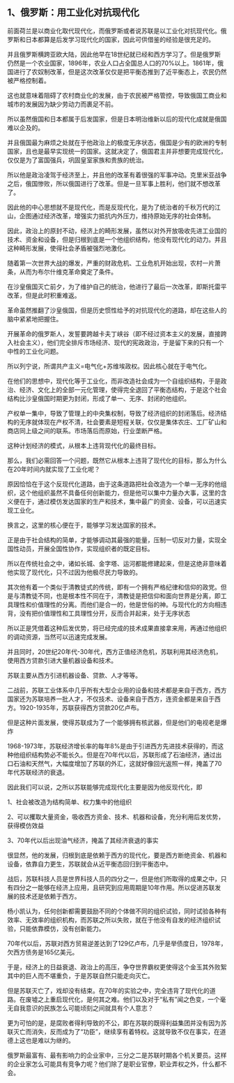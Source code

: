<h2>1、俄罗斯：用工业化对抗现代化</h2><p>前面荷兰是以商业化取代现代化，而俄罗斯或者说苏联是以工业化对抗现代化。俄罗斯和日本都算是后发学习现代化的国家，因此可供借鉴的经验是很充足的。</p><p>并且俄罗斯横跨亚欧大陆，因此他早在18世纪就已经和西方学习了。但是俄罗斯仍然是一个农业国家，1896年，农业人口占全国总人口的70%以上。1861年，俄国进行了农奴制改革，但是这次改革仅仅是把平衡态推到了近平衡态上，农民仍然被严格控制着。</p><p>这也就意味着阻碍了农村商业化的发展，由于农民被严格管控，导致俄国工商业和城市的发展因为缺少劳动力而裹足不前。</p><p>所以虽然俄国和日本都属于后发国家，但是日本明治维新以后的现代化成就是俄国难以企及的。</p><p>并且俄国最为麻烦之处就在于他政治上的极度无序状态，俄国是少有的欧洲的专制国家，且也是最早实现统一的国家。这就决定了，俄国君主并非想要完成现代化，仅仅是为了富国强兵，巩固皇室家族和贵族的统治。</p><p>所以他是政治凌驾于经济至上，并且他的改革有着很强的军事冲动。克里米亚战争之后，俄国惨败，所以俄国进行了改革。但是一旦军事上胜利，他们就不想改革了。</p><p>因此他的中心思想就不是现代化，而是反现代化，是为了统治者的千秋万代的江山，企图通过经济改革，增强实力抵抗内外压力，维持原始无序的社会体制。</p><p>因此，政治上的原封不动，经济上的畸形发展，虽然以对外开放吸收先进工业国的技术、资金和设备，但是归根到底是一个他组织结构，他没有现代化的动力。并且这种畸形发展，使得社会矛盾被强烈地激化。</p><p>随着第一次世界大战的爆发，严重的财政危机、工业危机开始出现，农村一片萧条，从而为布尔什维克革命奠定了条件。</p><p>在沙皇俄国灭亡前夕，为了维护自己的统治，他进行了最后一次改革，即斯托雷平改革，但是此时积重难返。</p><p>革命虽然推翻了沙皇俄国，但是历史惯性给予的对抗现代化的道路，却在这些人的脑中紧紧地把握住。</p><p>开展革命的俄罗斯人，发誓要跨越卡夫丁峡谷（即不经过资本主义的发展，直接跨入社会主义），他们完全排斥市场经济、现代的宪政政治，于是留下来的只有一个中性的工业化问题。</p><p>所以列宁说，所谓共产主义=电气化+苏维埃政权。因此核心就在于电气化。</p><p>在他们的思想中，现代化等于工业化，而非改造社会成为一个自组织结构，于是政治、经济、文化上的全部一元化管理，使得完全退回了平衡态结构，于是这个社会结构比沙皇俄国时期更为封闭，形成了单一、无序、封闭的他组织。</p><p>产权单一集中，导致了管理上的中央集权制，导致了经济组织的封闭落后。经济结构的无序就体现在产权不清，社会要素是短程关联，仅仅是集体农庄、工厂矿山和商店同上级之间的联系。市场落后而原始，行业垄断严格。</p><p>这种计划经济的模式，从根本上违背现代化的最终目标。</p><p>那么，我们必需回答一个问题，既然它从根本上违背了现代化的目标，那么为什么在20年时间内就实现了工业化呢？</p><p>原因恰恰在于这个反现代化道路，由于这条道路把社会改造为一个单一无序的他组织，这个他组织虽然不具备任何创新能力，但是他可以集中力量办大事，这里的含义便在于，通过模仿发达国家的生产和技术，集中最广的资金、设备，可以迅速实现工业化。</p><p>换言之，这里的核心便在于，能够学习发达国家的技术。</p><p>正是由于社会结构的简单，才能够调动其最强的能量，压制一切反对力量，实现全国性动员，开展全国性协作，实现组织者的既定目标。</p><p>所以在传统社会之中，诸如长城、金字塔、运河都能修建起来，但是这绝非意味着他实现了现代化，只不过因为他极尽民力导致的。</p><p>其次他有着一个类似于清教徒式的传统，即有一个拥有严格纪律和信仰的政党。但是与清教徒不同，也是根本性不同在于，清教徒是把信仰和面向世界是分离，即工具理性和价值理性的分离。而他们是合一的，他是世俗的神。与现代化的方向相违背，没有把价值理性和工具理性分开，反而合并起来，处于无序状态</p><p>所以正是凭借着这种后发优势，将已经完成的技术成果直接拿来用，再通过他组织的调动资源，当然可以迅速完成发展。</p><p>并且同时，20世纪20年代-30年代，西方正值经济危机，苏联利用其经济危机，使用西方贷款引进大量机器设备和技术。</p><p>苏联主要从西方引进机器设备、贷款、人才等等。</p><p>二战前，苏联工业体系中几乎所有大型企业用的设备和技术都是来自于西方，西方国家还为苏联培养一批人才，不仅技术、设备来自于西方，连资金都是来自于西方。1920-1935年，苏联获得西方贷款20亿卢布。</p><p>但是这种片面发展，使得苏联成为了一个能够拥有核武器，但是他们的电视老是爆炸</p><p>1968-1973年，苏联经济增长率的每年8%是由于引进西方先进技术获得的，而这种他组织结构势必不能长久。但是在70年代以后，苏联形成了石油经济，通过出口石油和天然气，大幅度增加了苏联的外汇，这就好像回光返照一样，掩盖了70年代苏联经济的衰退。</p><p>因此我们可以说，之所以苏联能够完成现代化主要是因为他反现代化，即</p><p>1、社会被改造为结构简单、权力集中的他组织</p><p>2、可以攫取大量资金，吸收西方资金、技术、机器和设备，充分利用后发优势，获得模仿效益</p><p>3、70年代以后出现油气经济，掩盖了其经济衰退的事实</p><p>很显然，他的发展，归根到底是依赖于西方的现代化，要是西方断绝资金、机器和设备，依靠自力更生，苏联就会从近平衡态回归到平衡态中。</p><p>战后，苏联科技人员是世界科技人员的四分之一，但是他们所取得的成果之中，只有四分之一能够在经济上应用，且研究到应用周期是10年作用。所以促进苏联发展的技术还是依赖于西方。</p><p>杨小凯认为，任何创新都需要鼓励不同的个体做不同的组织试验，同时试验各种有效率、无效率的组织机构，而苏联之所以失败，就在于他没有自发的经济组织试验，只能依靠模仿，没有创新能力。</p><p>70年代以后，苏联对西方贸易逆差达到了129亿卢布，几乎是举债度日，1978年，欠西方债务是165亿美元。</p><p>于是，经济上的日益衰退、政治上的高压，争夺世界霸权更使得这个金玉其外败絮其中的巨人而不堪重负，于是苏联自然只能走向灭亡。</p><p>但是苏联灭亡了，戏却没有结束。在70年的实验之中，完全违背了现代化的道路。在废墟之上重启现代化，是何其之难。他们以及对于“私有”闻之色变，一个毫无自我意识的民族怎么可能顷刻之间就具有个人意志？</p><p>更为可怕的是，是腐败者得利导致的不公，即在苏联的既得利益集团并没有因为苏联灭亡而消失，反而成为了“功臣”，继续享有着特权。这就导致不仅在事实，在道德上这也是难以为继的。</p><p>俄罗斯最富有、最有影响力的企业家中，三分之二是苏联时期各个机关要员。这样的企业家怎么可能具有竞争力呢？他们除了是职业官僚，职业弄权之外，什么都不会。</p><p></p>